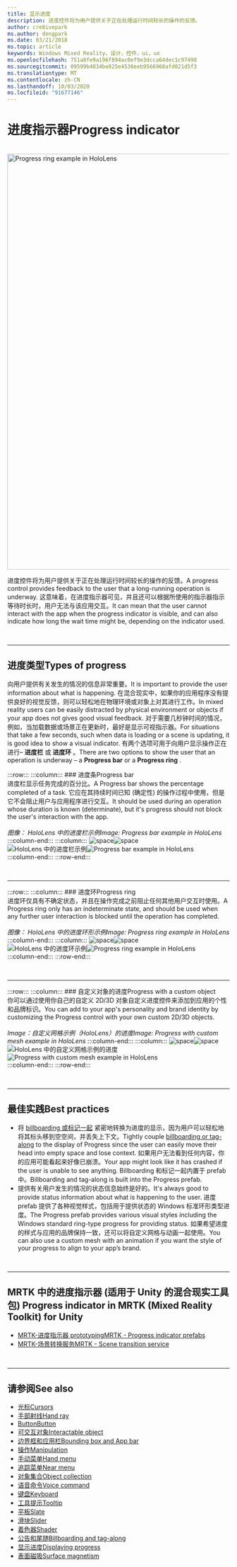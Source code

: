```yaml
---
title: 显示进度
description: 进度控件将为用户提供关于正在处理运行时间较长的操作的反馈。
author: cre8ivepark
ms.author: dongpark
ms.date: 03/21/2018
ms.topic: article
keywords: Windows Mixed Reality，设计，控件，ui，ux
ms.openlocfilehash: 751a8fe9a196f894ac0ef9e3dcca64dec1c97498
ms.sourcegitcommit: 09599b4034be825e4536eeb9566968afd021d5f3
ms.translationtype: MT
ms.contentlocale: zh-CN
ms.lasthandoff: 10/03/2020
ms.locfileid: "91677146"
---
```

# <a name="progress-indicator"></a><span data-ttu-id="a4a49-104">进度指示器</span><span class="sxs-lookup"><span data-stu-id="a4a49-104">Progress indicator</span></span>

<br>

<img src="images/MRTK_ProgressIndicator.gif" alt="Progress ring example in HoloLens" width="940px">

<span data-ttu-id="a4a49-105">进度控件将为用户提供关于正在处理运行时间较长的操作的反馈。</span><span class="sxs-lookup"><span data-stu-id="a4a49-105">A progress control provides feedback to the user that a long-running operation is underway.</span></span> <span data-ttu-id="a4a49-106">这意味着，在进度指示器可见，并且还可以根据所使用的指示器指示等待时长时，用户无法与该应用交互。</span><span class="sxs-lookup"><span data-stu-id="a4a49-106">It can mean that the user cannot interact with the app when the progress indicator is visible, and can also indicate how long the wait time might be, depending on the indicator used.</span></span>

<br>

---

## <a name="types-of-progress"></a><span data-ttu-id="a4a49-107">进度类型</span><span class="sxs-lookup"><span data-stu-id="a4a49-107">Types of progress</span></span>

<span data-ttu-id="a4a49-108">向用户提供有关发生的情况的信息非常重要。</span><span class="sxs-lookup"><span data-stu-id="a4a49-108">It is important to provide the user information about what is happening.</span></span> <span data-ttu-id="a4a49-109">在混合现实中，如果你的应用程序没有提供良好的视觉反馈，则可以轻松地在物理环境或对象上对其进行工作。</span><span class="sxs-lookup"><span data-stu-id="a4a49-109">In mixed reality users can be easily distracted by physical environment or objects if your app does not gives good visual feedback.</span></span> <span data-ttu-id="a4a49-110">对于需要几秒钟时间的情况，例如，当加载数据或场景正在更新时，最好是显示可视指示器。</span><span class="sxs-lookup"><span data-stu-id="a4a49-110">For situations that take a few seconds, such when data is loading or a scene is updating, it is good idea to show a visual indicator.</span></span> <span data-ttu-id="a4a49-111">有两个选项可用于向用户显示操作正在进行– **进度栏** 或 **进度环** 。</span><span class="sxs-lookup"><span data-stu-id="a4a49-111">There are two options to show the user that an operation is underway – a **Progress bar** or a **Progress ring** .</span></span>

:::row:::
    :::column:::
        ### <a name="progress-barbr"></a><span data-ttu-id="a4a49-112">进度条</span><span class="sxs-lookup"><span data-stu-id="a4a49-112">Progress bar</span></span><br>
        <span data-ttu-id="a4a49-113">进度栏显示任务完成的百分比。</span><span class="sxs-lookup"><span data-stu-id="a4a49-113">A Progress bar shows the percentage completed of a task.</span></span> <span data-ttu-id="a4a49-114">它应在其持续时间已知 (确定性) 的操作过程中使用，但是它不会阻止用户与应用程序进行交互。</span><span class="sxs-lookup"><span data-stu-id="a4a49-114">It should be used during an operation whose duration is known (determinate), but it's progress should not block the user's interaction with the app.</span></span><br>
        <br>
        <span data-ttu-id="a4a49-115">*图像： HoloLens 中的进度栏示例*</span><span class="sxs-lookup"><span data-stu-id="a4a49-115">*Image: Progress bar example in HoloLens*</span></span>
    :::column-end:::
        :::column:::
        <span data-ttu-id="a4a49-116">![space](images/spacer-20x582.png)</span><span class="sxs-lookup"><span data-stu-id="a4a49-116">![space](images/spacer-20x582.png)</span></span><br>
       <span data-ttu-id="a4a49-117">![HoloLens 中的进度栏示例](images/640px-progressbar.jpg)</span><span class="sxs-lookup"><span data-stu-id="a4a49-117">![Progress bar example in HoloLens](images/640px-progressbar.jpg)</span></span><br>
    :::column-end:::
:::row-end:::

<br>

---

:::row:::
    :::column:::
        ### <a name="progress-ringbr"></a><span data-ttu-id="a4a49-118">进度环</span><span class="sxs-lookup"><span data-stu-id="a4a49-118">Progress ring</span></span><br>
        <span data-ttu-id="a4a49-119">进度环仅具有不确定状态，并且在操作完成之前阻止任何其他用户交互时使用。</span><span class="sxs-lookup"><span data-stu-id="a4a49-119">A Progress ring only has an indeterminate state, and should be used when any further user interaction is blocked until the operation has completed.</span></span><br>
        <br>
        <span data-ttu-id="a4a49-120">*图像： HoloLens 中的进度环形示例*</span><span class="sxs-lookup"><span data-stu-id="a4a49-120">*Image: Progress ring example in HoloLens*</span></span>
    :::column-end:::
        :::column:::
        <span data-ttu-id="a4a49-121">![space](images/spacer-20x582.png)</span><span class="sxs-lookup"><span data-stu-id="a4a49-121">![space](images/spacer-20x582.png)</span></span><br>
       <span data-ttu-id="a4a49-122">![HoloLens 中的进度环示例](images/640px-progressring.jpg)</span><span class="sxs-lookup"><span data-stu-id="a4a49-122">![Progress ring example in HoloLens](images/640px-progressring.jpg)</span></span><br>
    :::column-end:::
:::row-end:::

<br>

---

:::row:::
    :::column:::
        ### <a name="progress-with-a-custom-objectbr"></a><span data-ttu-id="a4a49-123">自定义对象的进度</span><span class="sxs-lookup"><span data-stu-id="a4a49-123">Progress with a custom object</span></span><br>
        <span data-ttu-id="a4a49-124">你可以通过使用你自己的自定义 2D/3D 对象自定义进度控件来添加到应用的个性和品牌标识。</span><span class="sxs-lookup"><span data-stu-id="a4a49-124">You can add to your app's personality and brand identity by customizing the Progress control with your own custom 2D/3D objects.</span></span><br>
        <br>
        <span data-ttu-id="a4a49-125">*Image：自定义网格示例（HoloLens）的进度*</span><span class="sxs-lookup"><span data-stu-id="a4a49-125">*Image: Progress with custom mesh example in HoloLens*</span></span>
    :::column-end:::
        :::column:::
        <span data-ttu-id="a4a49-126">![space](images/spacer-20x582.png)</span><span class="sxs-lookup"><span data-stu-id="a4a49-126">![space](images/spacer-20x582.png)</span></span><br>
       <span data-ttu-id="a4a49-127">![HoloLens 中的自定义网格示例的进度](images/640px-progresscustom.jpg)</span><span class="sxs-lookup"><span data-stu-id="a4a49-127">![Progress with custom mesh example in HoloLens](images/640px-progresscustom.jpg)</span></span><br>
    :::column-end:::
:::row-end:::

<br>

---

## <a name="best-practices"></a><span data-ttu-id="a4a49-128">最佳实践</span><span class="sxs-lookup"><span data-stu-id="a4a49-128">Best practices</span></span>
* <span data-ttu-id="a4a49-129">将 [billboarding 或标记一起](billboarding-and-tag-along.md) 紧密地转换为进度的显示，因为用户可以轻松地将其标头移到空空间，并丢失上下文。</span><span class="sxs-lookup"><span data-stu-id="a4a49-129">Tightly couple [billboarding or tag-along](billboarding-and-tag-along.md) to the display of Progress since the user can easily move their head into empty space and lose context.</span></span> <span data-ttu-id="a4a49-130">如果用户无法看到任何内容，你的应用可能看起来好像已崩溃。</span><span class="sxs-lookup"><span data-stu-id="a4a49-130">Your app might look like it has crashed if the user is unable to see anything.</span></span> <span data-ttu-id="a4a49-131">Billboarding 和标记一起内置于 prefab 中。</span><span class="sxs-lookup"><span data-stu-id="a4a49-131">Billboarding and tag-along is built into the Progress prefab.</span></span>
* <span data-ttu-id="a4a49-132">提供有关用户发生的情况的状态信息始终是好的。</span><span class="sxs-lookup"><span data-stu-id="a4a49-132">It's always good to provide status information about what is happening to the user.</span></span> <span data-ttu-id="a4a49-133">进度 prefab 提供了各种视觉样式，包括用于提供状态的 Windows 标准环形类型进度。</span><span class="sxs-lookup"><span data-stu-id="a4a49-133">The Progress prefab provides various visual styles including the Windows standard ring-type progress for providing status.</span></span> <span data-ttu-id="a4a49-134">如果希望进度的样式与应用的品牌保持一致，还可以将自定义网格与动画一起使用。</span><span class="sxs-lookup"><span data-stu-id="a4a49-134">You can also use a custom mesh with an animation if you want the style of your progress to align to your app’s brand.</span></span>

<br>

---

## <a name="progress-indicator-in-mrtk-mixed-reality-toolkit-for-unity"></a><span data-ttu-id="a4a49-135">MRTK 中的进度指示器 (适用于 Unity 的混合现实工具包) </span><span class="sxs-lookup"><span data-stu-id="a4a49-135">Progress indicator in MRTK (Mixed Reality Toolkit) for Unity</span></span>

* [<span data-ttu-id="a4a49-136">MRTK-进度指示器 prototyping</span><span class="sxs-lookup"><span data-stu-id="a4a49-136">MRTK - Progress indicator prefabs</span></span>](https://github.com/microsoft/MixedRealityToolkit-Unity/tree/mrtk_release/Assets/MixedRealityToolkit.SDK/Features/UX/Prefabs/ProgressIndicators)
* [<span data-ttu-id="a4a49-137">MRTK-场景转换服务</span><span class="sxs-lookup"><span data-stu-id="a4a49-137">MRTK - Scene transition service</span></span>](https://microsoft.github.io/MixedRealityToolkit-Unity/Documentation/Extensions/SceneTransitionService/SceneTransitionServiceOverview.html)


<br>

---

## <a name="see-also"></a><span data-ttu-id="a4a49-138">请参阅</span><span class="sxs-lookup"><span data-stu-id="a4a49-138">See also</span></span>

* [<span data-ttu-id="a4a49-139">光标</span><span class="sxs-lookup"><span data-stu-id="a4a49-139">Cursors</span></span>](cursors.md)
* [<span data-ttu-id="a4a49-140">手部射线</span><span class="sxs-lookup"><span data-stu-id="a4a49-140">Hand ray</span></span>](point-and-commit.md)
* [<span data-ttu-id="a4a49-141">Button</span><span class="sxs-lookup"><span data-stu-id="a4a49-141">Button</span></span>](button.md)
* [<span data-ttu-id="a4a49-142">可交互对象</span><span class="sxs-lookup"><span data-stu-id="a4a49-142">Interactable object</span></span>](interactable-object.md)
* [<span data-ttu-id="a4a49-143">边界框和应用栏</span><span class="sxs-lookup"><span data-stu-id="a4a49-143">Bounding box and App bar</span></span>](app-bar-and-bounding-box.md)
* [<span data-ttu-id="a4a49-144">操作</span><span class="sxs-lookup"><span data-stu-id="a4a49-144">Manipulation</span></span>](direct-manipulation.md)
* [<span data-ttu-id="a4a49-145">手动菜单</span><span class="sxs-lookup"><span data-stu-id="a4a49-145">Hand menu</span></span>](hand-menu.md)
* [<span data-ttu-id="a4a49-146">追踪菜单</span><span class="sxs-lookup"><span data-stu-id="a4a49-146">Near menu</span></span>](near-menu.md)
* [<span data-ttu-id="a4a49-147">对象集合</span><span class="sxs-lookup"><span data-stu-id="a4a49-147">Object collection</span></span>](object-collection.md)
* [<span data-ttu-id="a4a49-148">语音命令</span><span class="sxs-lookup"><span data-stu-id="a4a49-148">Voice command</span></span>](voice-input.md)
* [<span data-ttu-id="a4a49-149">键盘</span><span class="sxs-lookup"><span data-stu-id="a4a49-149">Keyboard</span></span>](keyboard.md)
* [<span data-ttu-id="a4a49-150">工具提示</span><span class="sxs-lookup"><span data-stu-id="a4a49-150">Tooltip</span></span>](tooltip.md)
* [<span data-ttu-id="a4a49-151">平板</span><span class="sxs-lookup"><span data-stu-id="a4a49-151">Slate</span></span>](slate.md)
* [<span data-ttu-id="a4a49-152">滑块</span><span class="sxs-lookup"><span data-stu-id="a4a49-152">Slider</span></span>](slider.md)
* [<span data-ttu-id="a4a49-153">着色器</span><span class="sxs-lookup"><span data-stu-id="a4a49-153">Shader</span></span>](shader.md)
* [<span data-ttu-id="a4a49-154">公告和尾随</span><span class="sxs-lookup"><span data-stu-id="a4a49-154">Billboarding and tag-along</span></span>](billboarding-and-tag-along.md)
* [<span data-ttu-id="a4a49-155">显示进度</span><span class="sxs-lookup"><span data-stu-id="a4a49-155">Displaying progress</span></span>](progress.md)
* [<span data-ttu-id="a4a49-156">表面磁吸</span><span class="sxs-lookup"><span data-stu-id="a4a49-156">Surface magnetism</span></span>](surface-magnetism.md)
